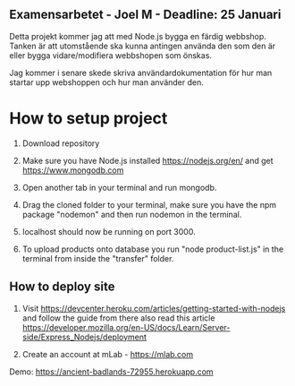## Examensarbetet - Joel M - Deadline: 25 Januari

Detta projekt kommer jag att med Node.js bygga en färdig webbshop. Tanken är att utomstående ska kunna antingen använda den som den är eller bygga vidare/modifiera webbshopen som önskas. 

Jag kommer i senare skede skriva användardokumentation för hur man startar upp webshoppen och hur man använder den. 


# How to setup project

1. Download repository

2. Make sure you have Node.js installed https://nodejs.org/en/ and get https://www.mongodb.com 

3. Open another tab in your terminal and run mongodb.

4. Drag the cloned folder to your terminal, make sure you have the npm package "nodemon" and then run nodemon in the terminal.

5. localhost should now be running on port 3000.

6. To upload products onto database you run "node product-list.js" in the terminal from inside the "transfer" folder.

## How to deploy site

1. Visit https://devcenter.heroku.com/articles/getting-started-with-nodejs and follow the guide from there
also read this article https://developer.mozilla.org/en-US/docs/Learn/Server-side/Express_Nodejs/deployment

2. Create an account at mLab - https://mlab.com

Demo: https://ancient-badlands-72955.herokuapp.com
